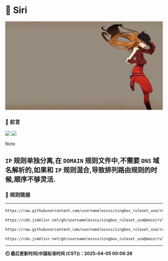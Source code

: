 
# 🧸 Siri
![](https://raw.githubusercontent.com/usernamelessss/picture-bed/main/images/202504042256831.jpg)
### 📣 前言
![](https://shields.io/badge/-移除重复规则-ff69b4) ![](https://shields.io/badge/-IP&nbsp;规则单独存放不与&nbsp;DOMAIN&nbsp;等混合-green)
> [!NOTE]
**`IP` 规则单独分离,在 `DOMAIN` 规则文件中,不需要 `DNS` 域名解析的,如果和 `IP` 规则混合,导致排列路由规则的时候,顺序不够灵活.**
---

###  🔗 规则链接
---

```url
https://raw.githubusercontent.com/usernamelessss/singbox_ruleset_use/refs/heads/main/rule/Siri/Siri_No_IP.json
```

```url
https://cdn.jsdelivr.net/gh/usernamelessss/singbox_ruleset_use@main/rule/Siri/Siri_No_IP.json
```

```url
https://raw.githubusercontent.com/usernamelessss/singbox_ruleset_use/refs/heads/main/rule/Siri/Siri_No_IP.srs
```

```url
https://cdn.jsdelivr.net/gh/usernamelessss/singbox_ruleset_use@main/rule/Siri/Siri_No_IP.srs
```

---
**⏲️ 最后更新时间(中国标准时间 (CST))：2025-04-05 00:06:28**